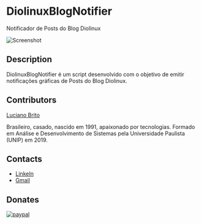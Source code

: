 # DiolinuxBlogNotifier
Notificador de Posts do Blog Diolinux

![Screenshot](https://user-images.githubusercontent.com/29457352/60412908-62bf6700-9ba9-11e9-9b15-c24b854f3b23.png)

## Description

DiolinuxBlogNotifier é um script desenvolvido com o objetivo de emitir notificações gráficas de Posts do Blog Diolinux.


## Contributors

[Luciano Brito](https://github.com/LucianoAparecidoBritoGuedes/)

Brasileiro, casado, nascido em 1991, apaixonado por tecnologias. Formado em Análise e Desenvolvimento de Sistemas pela Universidade Paulista (UNIP) em 2019.


## Contacts

- [LinkeIn](https://www.linkedin.com/in/luciano-brito-76379374/)
- [Gmail](lucianobrito.dev@gmail.com)


## Donates

[![paypal](https://www.paypalobjects.com/en_US/i/btn/btn_donateCC_LG.gif)](https://www.paypal.com/cgi-bin/webscr?cmd=_s-xclic&hosted_button_id=UTMFZUHX6EUGE)
